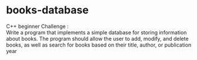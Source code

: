 # books-database
C++ beginner Challenge : <br>
Write a program that implements a simple database for storing information about books. The program should allow the user to add, modify, and delete books, as well as search for books based on their title, author, or publication year
